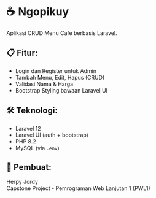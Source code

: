 # ☕ Ngopikuy

Aplikasi CRUD Menu Cafe berbasis Laravel.

## 📋 Fitur:
- Login dan Register untuk Admin
- Tambah Menu, Edit, Hapus (CRUD)
- Validasi Nama & Harga
- Bootstrap Styling bawaan Laravel UI

## 🛠️ Teknologi:
- Laravel 12
- Laravel UI (auth + bootstrap)
- PHP 8.2
- MySQL (via `.env`)

## 👤 Pembuat:
Herpy Jordy  
Capstone Project - Pemrograman Web Lanjutan 1 (PWL1)
